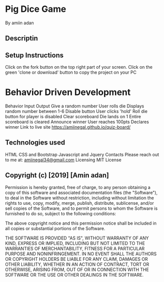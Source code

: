 # Pig Dice Game
By amiin adan
## Descriptin

## Setup Instructions
Click on the fork button on the top right part of your screen.
Click on the green 'clone or download' button to copy the project on your PC
# Behavior Driven Development
Behavior	Input	Output
Give a random number	User rolls die	Displays random number between 1-6
Disable button	User clicks 'hold'	Roll die button for player is disabled
Clear scoreboard	Die lands on 1	Entire scoreboard is cleared
Announce winner	User reaches 100pts	Declares winner
Link to live site
https://amiinegal.github.io/quiz-board/

## Technologies used
HTML
CSS and Bootstrap
Javascript and Jquery
Contacts
Please reach out to me at:
amiinegal34@gmail.com
Licensing
MIT License

## Copyright (c) [2019] [Amin adan]

Permission is hereby granted, free of charge, to any person obtaining a copy of this software and associated documentation files (the "Software"), to deal in the Software without restriction, including without limitation the rights to use, copy, modify, merge, publish, distribute, sublicense, and/or sell copies of the Software, and to permit persons to whom the Software is furnished to do so, subject to the following conditions:

The above copyright notice and this permission notice shall be included in all copies or substantial portions of the Software.

THE SOFTWARE IS PROVIDED "AS IS", WITHOUT WARRANTY OF ANY KIND, EXPRESS OR IMPLIED, INCLUDING BUT NOT LIMITED TO THE WARRANTIES OF MERCHANTABILITY, FITNESS FOR A PARTICULAR PURPOSE AND NONINFRINGEMENT. IN NO EVENT SHALL THE AUTHORS OR COPYRIGHT HOLDERS BE LIABLE FOR ANY CLAIM, DAMAGES OR OTHER LIABILITY, WHETHER IN AN ACTION OF CONTRACT, TORT OR OTHERWISE, ARISING FROM, OUT OF OR IN CONNECTION WITH THE SOFTWARE OR THE USE OR OTHER DEALINGS IN THE SOFTWARE.
